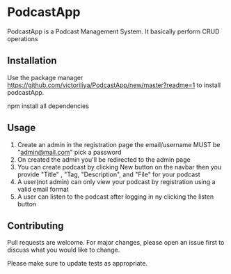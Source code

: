 # PodcastApp


PodcastApp is a Podcast Management System. It basically perform CRUD operations

## Installation

Use the package manager https://github.com/victoriliya/PodcastApp/new/master?readme=1 to install podcastApp.


npm install all dependencies


## Usage
1. Create an admin in the registration page the email/username MUST be "admin@mail.com" pick a password
2. On created the admin you'll be redirected to the admin page 
3. You can create podcast by clicking New button on the navbar then you provide "Title" , "Tag, "Description", and "File" for your podcast
4. A user(not admin) can only view your podcast by registration using a valid email format
5. A user can listen to the podcast after logging in ny clicking the listen button

## Contributing
Pull requests are welcome. For major changes, please open an issue first to discuss what you would like to change.

Please make sure to update tests as appropriate.
